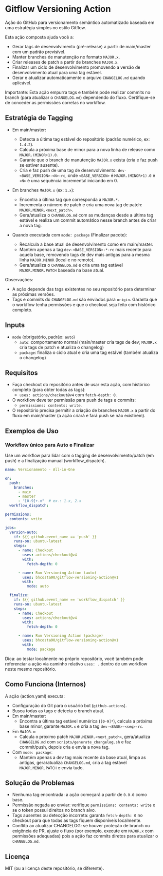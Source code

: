 # Gitflow Versioning Action

Ação do GitHub para versionamento semântico automatizado baseada em uma estratégia simples no estilo Gitflow.

Esta ação composta ajuda você a:
- Gerar tags de desenvolvimento (pré-release) a partir de main/master com um padrão previsível.
- Manter branches de manutenção no formato `MAJOR.x`.
- Criar releases de patch a partir de branches `MAJOR.x`.
- Finalizar um ciclo de desenvolvimento promovendo a versão de desenvolvimento atual para uma tag estável.
- Gerar e atualizar automaticamente o arquivo `CHANGELOG.md` quando aplicável.

Importante: Esta ação empurra tags e também pode realizar commits no branch (para atualizar o `CHANGELOG.md`) dependendo do fluxo. Certifique-se de conceder as permissões corretas no workflow.

## Estratégia de Tagging

- Em main/master:
  - Detecta a última tag estável do repositório (padrão numérico, ex: `1.4.2`).
  - Calcula a próxima base de minor para a nova linha de release como `MAJOR.(MINOR+1).0`.
  - Garante que o branch de manutenção `MAJOR.x` exista (cria e faz push se estiver ausente).
  - Cria e faz push de uma tag de desenvolvimento: `dev-<BASE_VERSION>-<N>-rc`, onde `<BASE_VERSION>` é `MAJOR.(MINOR+1).0` e `<N>` é uma sequência incremental iniciando em 0.

- Em branches `MAJOR.x` (ex: `1.x`):
  - Encontra a última tag que corresponda a `MAJOR.*`.
  - Incrementa o número de patch e cria uma nova tag de patch: `MAJOR.MINOR.<next_patch>`.
  - Gera/atualiza o `CHANGELOG.md` com as mudanças desde a última tag estável e realiza um commit automático nesse branch antes de criar a nova tag.

- Quando executada com `mode: package` (Finalizar pacote):
  - Recalcula a base atual de desenvolvimento como em main/master.
  - Mantém apenas a tag `dev-<BASE_VERSION>-*-rc` mais recente para aquela base, removendo tags de dev mais antigas para a mesma linha `MAJOR.MINOR` (local e no remoto).
  - Gera/atualiza o `CHANGELOG.md` e cria uma tag estável `MAJOR.MINOR.PATCH` baseada na base atual.

Observações:
- A ação depende das tags existentes no seu repositório para determinar as próximas versões.
- Tags e commits do `CHANGELOG.md` são enviados para `origin`. Garanta que o workflow tenha permissões e que o checkout seja feito com histórico completo.

## Inputs

- `mode` (obrigatório, padrão: `auto`)
  - `auto`: comportamento normal (main/master cria tags de dev; `MAJOR.x` cria tags de patch e atualiza o changelog)
  - `package`: finaliza o ciclo atual e cria uma tag estável (também atualiza o changelog)

## Requisitos

- Faça checkout do repositório antes de usar esta ação, com histórico completo (para obter todas as tags):
  - `uses: actions/checkout@v4` com `fetch-depth: 0`.
- O workflow deve ter permissão para push de tags e commits:
  - `permissions: contents: write`.
- O repositório precisa permitir a criação de branches `MAJOR.x` a partir do fluxo em main/master (a ação criará e fará push se não existirem).

## Exemplos de Uso

### Workflow único para Auto e Finalizar

Use um workflow para lidar com o tagging de desenvolvimento/patch (em push) e a finalização manual (workflow_dispatch).

```yaml
name: Versionamento - All-in-One

on:
  push:
    branches:
      - main
      - master
      - "[0-9]+.x"  # ex.: 1.x, 2.x
  workflow_dispatch:

permissions:
  contents: write

jobs:
  version-auto:
    if: ${{ github.event_name == 'push' }}
    runs-on: ubuntu-latest
    steps:
      - name: Checkout
        uses: actions/checkout@v4
        with:
          fetch-depth: 0

      - name: Run Versioning Action (auto)
        uses: bhcosta90/gitflow-versioning-action@v1
        with:
          mode: auto

  finalize:
    if: ${{ github.event_name == 'workflow_dispatch' }}
    runs-on: ubuntu-latest
    steps:
      - name: Checkout
        uses: actions/checkout@v4
        with:
          fetch-depth: 0

      - name: Run Versioning Action (package)
        uses: bhcosta90/gitflow-versioning-action@v1
        with:
          mode: package
```

Dica: ao testar localmente no próprio repositório, você também pode referenciar a ação via caminho relativo `uses: .` dentro de um workflow neste mesmo repositório.

## Como Funciona (Internos)

A ação (action.yaml) executa:
- Configuração do Git para o usuário bot (`github-actions`).
- Busca todas as tags e detecta o branch atual.
- Em main/master:
  - Encontra a última tag estável numérica (`[0-9]*`), calcula a próxima base minor, garante `MAJOR.x` e cria a tag `dev-<BASE>-<seq>-rc`.
- Em `MAJOR.x`:
  - Calcula o próximo patch `MAJOR.MINOR.<next_patch>`, gera/atualiza `CHANGELOG.md` com `scripts/generate_changelog.sh` e faz commit/push, depois cria e envia a nova tag.
- Com `mode: package`:
  - Mantém apenas a dev tag mais recente da base atual, limpa as antigas, gera/atualiza `CHANGELOG.md`, cria a tag estável `MAJOR.MINOR.PATCH` e envia tudo.

## Solução de Problemas

- Nenhuma tag encontrada: a ação começará a partir de `0.0.0` como base.
- Permissão negada ao enviar: verifique `permissions: contents: write` e se o token possui direitos no branch alvo.
- Tags ausentes ou detecção incorreta: garanta `fetch-depth: 0` no checkout para que todas as tags fiquem disponíveis localmente.
- Conflito ao atualizar CHANGELOG: se houver proteção de branch ou exigência de PR, ajuste o fluxo (por exemplo, execute em `MAJOR.x` com permissões adequadas) pois a ação faz commits diretos para atualizar o `CHANGELOG.md`.

## Licença

MIT (ou a licença deste repositório, se diferente).
